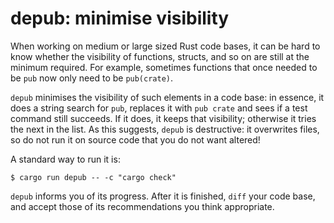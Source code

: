 # depub: minimise visibility

When working on medium or large sized Rust code bases, it can be hard to know
whether the visibility of functions, structs, and so on are still at the
minimum required. For example, sometimes functions that once needed to be `pub`
now only need to be `pub(crate)`.

`depub` minimises the visibility of such elements in a code base: in essence,
it does a string search for `pub`, replaces it with `pub crate` and sees if a
test command still succeeds. If it does, it keeps that visibility; otherwise it
tries the next in the list. As this suggests, `depub` is destructive: it
overwrites files, so do not run it on source code that you do not want altered!

A standard way to run it is:

```
$ cargo run depub -- -c "cargo check"
```

`depub` informs you of its progress. After it is finished, `diff` your code
base, and accept those of its recommendations you think appropriate.
